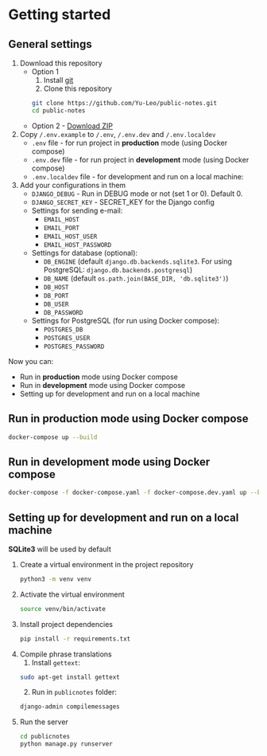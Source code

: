 # Getting started

## General settings

1. Download this repository
   - Option 1
      1. Install [git](https://git-scm.com/download)
      2. Clone this repository
        ```bash
        git clone https://github.com/Yu-Leo/public-notes.git
        cd public-notes
        ```
   - Option 2 - [Download ZIP](https://github.com/Yu-Leo/public-notes/archive/refs/heads/main.zip)
2. Copy `/.env.example` to `/.env`, `/.env.dev` and `/.env.localdev`
   - `.env` file - for run project in **production** mode (using Docker compose)
   - `.env.dev` file - for run project in **development** mode (using Docker compose)
   - `.env.localdev` file - for development and run on a local machine:
3. Add your configurations in them
   - `DJANGO_DEBUG` - Run in DEBUG mode or not (set 1 or 0). Default 0.
   - `DJANGO_SECRET_KEY` - SECRET_KEY for the Django config
   - Settings for sending e-mail:
      - `EMAIL_HOST`
      - `EMAIL_PORT`
      - `EMAIL_HOST_USER`
      - `EMAIL_HOST_PASSWORD`
   - Settings for database (optional):
      - `DB_ENGINE` (default `django.db.backends.sqlite3`. For using PostgreSQL: `django.db.backends.postgresql`)
      - `DB_NAME` (default `os.path.join(BASE_DIR, 'db.sqlite3')`)
      - `DB_HOST`
      - `DB_PORT`
      - `DB_USER`
      - `DB_PASSWORD`
   - Settings for PostgreSQL (for run using Docker compose):
      - `POSTGRES_DB`
      - `POSTGRES_USER`
      - `POSTGRES_PASSWORD`

Now you can:

- Run in **production** mode using Docker compose
- Run in **development** mode using Docker compose
- Setting up for development and run on a local machine

## Run in **production** mode using Docker compose

```bash
docker-compose up --build
```

## Run in **development** mode using Docker compose

```bash
docker-compose -f docker-compose.yaml -f docker-compose.dev.yaml up --build
```

## Setting up for development and run on a local machine

**SQLite3** will be used by default

1. Create a virtual environment in the project repository
    ```bash
    python3 -m venv venv
    ```
2. Activate the virtual environment
    ```bash
    source venv/bin/activate
    ```
3. Install project dependencies
    ```bash
    pip install -r requirements.txt
    ```
4. Compile phrase translations
    1. Install `gettext`:
    ```bash
    sudo apt-get install gettext
    ```
    2. Run in `publicnotes` folder:
    ```bash
    django-admin compilemessages
     ```
5. Run the server
    ```bash
    cd publicnotes
    python manage.py runserver
    ```